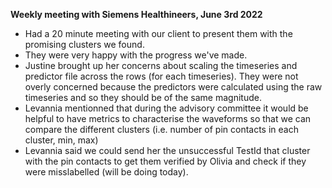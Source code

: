 **Weekly meeting with Siemens Healthineers, June 3rd 2022**
* Had a 20 minute meeting with our client to present them with the promising clusters we found. 
* They were very happy with the progress we've made.
* Justine brought up her concerns about scaling the timeseries and predictor file across the rows (for each timeseries). They were not overly concerned because the predictors were calculated using the raw timeseries and so they should be of the same magnitude. 
* Levannia mentionned that during the advisory committee it would be helpful to have metrics to characterise the waveforms so that we can compare the different clusters (i.e. number of pin contacts in each cluster, min, max)
* Levannia said we could send her the unsuccessful TestId that cluster with the pin contacts to get them verified by Olivia and check if they were misslabelled (will be doing today).
